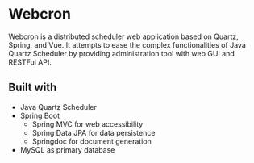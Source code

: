 # Webcron

Webcron is a distributed scheduler web application based on Quartz, Spring, and Vue. It attempts to ease the complex
functionalities of Java Quartz Scheduler by providing administration tool with web GUI and RESTFul API.

## Built with
- Java Quartz Scheduler
- Spring Boot
  - Spring MVC for web accessibility
  - Spring Data JPA for data persistence
  - Springdoc for document generation
- MySQL as primary database